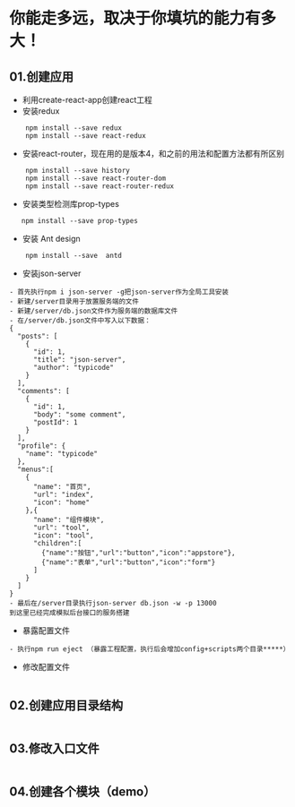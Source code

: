 # **你能走多远，取决于你填坑的能力有多大！**


## 01.创建应用
- 利用create-react-app创建react工程
- 安装redux
```
    npm install --save redux
    npm install --save react-redux
```
- 安装react-router，现在用的是版本4，和之前的用法和配置方法都有所区别
```
    npm install --save history
    npm install --save react-router-dom
    npm install --save react-router-redux
```
- 安装类型检测库prop-types
```
   npm install --save prop-types
```
- 安装 Ant design
```
    npm install --save  antd
```
- 安装json-server
```
- 首先执行npm i json-server -g把json-server作为全局工具安装
- 新建/server目录用于放置服务端的文件
- 新建/server/db.json文件作为服务端的数据库文件
- 在/server/db.json文件中写入以下数据：
{
  "posts": [
    {
      "id": 1,
      "title": "json-server",
      "author": "typicode"
    }
  ],
  "comments": [
    {
      "id": 1,
      "body": "some comment",
      "postId": 1
    }
  ],
  "profile": {
    "name": "typicode"
  },
  "menus":[
    {
      "name": "首页",
      "url": "index",
      "icon": "home"
    },{
      "name": "组件模块",
      "url": "tool",
      "icon": "tool",
      "children":[
        {"name":"按钮","url":"button","icon":"appstore"},
        {"name":"表单","url":"button","icon":"form"}
      ]
    }
  ]
}
- 最后在/server目录执行json-server db.json -w -p 13000
到这里已经完成模拟后台接口的服务搭建
```
- 暴露配置文件
```
- 执行npm run eject （暴露工程配置，执行后会增加config+scripts两个目录*****）
```
- 修改配置文件
```
```

## 02.创建应用目录结构
```
```
## 03.修改入口文件
```
```
## 04.创建各个模块（demo）
```
```
